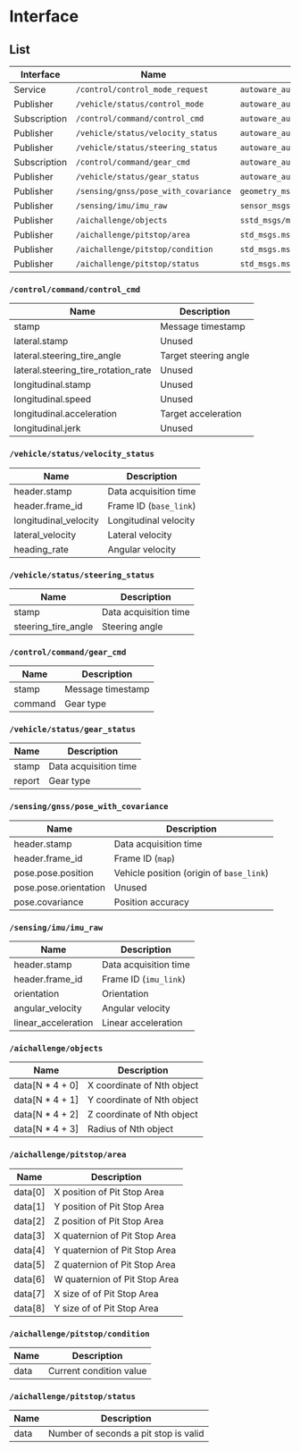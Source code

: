 # Interface

## List

| Interface    | Name                                 | Type                                                     |
| ------------ | ------------------------------------ | -------------------------------------------------------- |
| Service      | `/control/control_mode_request`      | `autoware_auto_vehicle_msgs/srv/ControlModeCommand`      |
| Publisher    | `/vehicle/status/control_mode`       | `autoware_auto_vehicle_msgs/msg/ControlModeReport`       |
| Subscription | `/control/command/control_cmd`       | `autoware_auto_control_msgs/msg/AckermannControlCommand` |
| Publisher    | `/vehicle/status/velocity_status`    | `autoware_auto_vehicle_msgs/msg/VelocityReport`          |
| Publisher    | `/vehicle/status/steering_status`    | `autoware_auto_vehicle_msgs/msg/SteeringReport`          |
| Subscription | `/control/command/gear_cmd`          | `autoware_auto_vehicle_msgs/msg/GearCommand`             |
| Publisher    | `/vehicle/status/gear_status`        | `autoware_auto_vehicle_msgs/msg/GearReport`              |
| Publisher    | `/sensing/gnss/pose_with_covariance` | `geometry_msgs/msg/PoseWithCovarianceStamped`            |
| Publisher    | `/sensing/imu/imu_raw`               | `sensor_msgs/msg/Imu`                                    |
| Publisher    | `/aichallenge/objects`               | `sstd_msgs/msg/Float64MultiArray`                        |
| Publisher    | `/aichallenge/pitstop/area`          | `std_msgs.msg.Float64MultiArray`                         |
| Publisher    | `/aichallenge/pitstop/condition`     | `std_msgs.msg.Int32`                                     |
| Publisher    | `/aichallenge/pitstop/status`        | `std_msgs.msg.Float32`                                   |

<!--
| Subscription | `/vehicle/status/actuation_status`   | `tier4_vehicle_msgs/msg/ActuationCommandStamped`          |
| Publisher | `/vehicle/status/actuation_status`   | `tier4_vehicle_msgs/msg/ActuationStatusStamped`          |
-->

### `/control/command/control_cmd`

| Name                                | Description           |
| ----------------------------------- | --------------------- |
| stamp                               | Message timestamp     |
| lateral.stamp                       | Unused                |
| lateral.steering_tire_angle         | Target steering angle |
| lateral.steering_tire_rotation_rate | Unused                |
| longitudinal.stamp                  | Unused                |
| longitudinal.speed                  | Unused                |
| longitudinal.acceleration           | Target acceleration   |
| longitudinal.jerk                   | Unused                |

### `/vehicle/status/velocity_status`

| Name                  | Description              |
| --------------------- | ------------------------ |
| header.stamp          | Data acquisition time    |
| header.frame_id       | Frame ID (`base_link`)   |
| longitudinal_velocity | Longitudinal velocity    |
| lateral_velocity      | Lateral velocity         |
| heading_rate          | Angular velocity         |

### `/vehicle/status/steering_status`

| Name                | Description           |
| ------------------- | --------------------- |
| stamp               | Data acquisition time |
| steering_tire_angle | Steering angle        |

### `/control/command/gear_cmd`

| Name    | Description          |
| ------- | -------------------- |
| stamp   | Message timestamp    |
| command | Gear type            |

### `/vehicle/status/gear_status`

| Name   | Description           |
| ------ | --------------------- |
| stamp  | Data acquisition time |
| report | Gear type             |

### `/sensing/gnss/pose_with_covariance`

| Name                  | Description                         |
| --------------------- | ----------------------------------- |
| header.stamp          | Data acquisition time               |
| header.frame_id       | Frame ID (`map`)                    |
| pose.pose.position    | Vehicle position (origin of `base_link`) |
| pose.pose.orientation | Unused                              |
| pose.covariance       | Position accuracy                   |

### `/sensing/imu/imu_raw`

| Name                | Description             |
| ------------------- | ----------------------- |
| header.stamp        | Data acquisition time   |
| header.frame_id     | Frame ID (`imu_link`)   |
| orientation         | Orientation             |
| angular_velocity    | Angular velocity        |
| linear_acceleration | Linear acceleration     |

### `/aichallenge/objects`

| Name            | Description               |
| --------------- | ------------------------- |
| data[N * 4 + 0] | X coordinate of Nth object |
| data[N * 4 + 1] | Y coordinate of Nth object |
| data[N * 4 + 2] | Z coordinate of Nth object |
| data[N * 4 + 3] | Radius of Nth object      |

### `/aichallenge/pitstop/area`

| Name    | Description                                   |
| ------- | --------------------------------------------- |
| data[0] | X position of Pit Stop Area                   |
| data[1] | Y position of Pit Stop Area                   |
| data[2] | Z position of Pit Stop Area                   |
| data[3] | X quaternion of Pit Stop Area                 |
| data[4] | Y quaternion of Pit Stop Area                 |
| data[5] | Z quaternion of Pit Stop Area                 |
| data[6] | W quaternion of Pit Stop Area                 |
| data[7] | X size of of Pit Stop Area                    |
| data[8] | Y size of of Pit Stop Area                    |

### `/aichallenge/pitstop/condition`

| Name | Description             |
| ---- | ----------------------- |
| data | Current condition value |

### `/aichallenge/pitstop/status`

| Name | Description                           |
| ---- | ------------------------------------- |
| data | Number of seconds a pit stop is valid |
